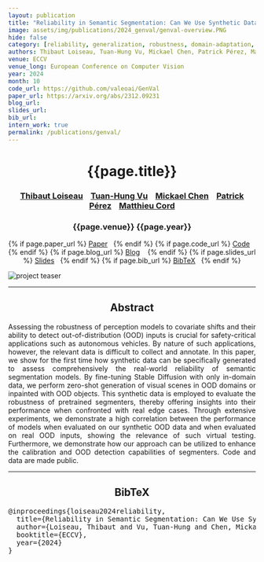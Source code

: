 ```yaml
---
layout: publication
title: "Reliability in Semantic Segmentation: Can We Use Synthetic Data?"
image: assets/img/publications/2024_genval/genval-overview.PNG
hide: false
category: [reliability, generalization, robustness, domain-adaptation, foundation, limited-supervision]
authors: Thibaut Loiseau, Tuan-Hung Vu, Mickael Chen, Patrick Pérez, Matthieu Cord
venue: ECCV
venue_long: European Conference on Computer Vision
year: 2024
month: 10
code_url: https://github.com/valeoai/GenVal
paper_url: https://arxiv.org/abs/2312.09231
blog_url:
slides_url:
bib_url:
intern_work: true
permalink: /publications/genval/
---
```


<h1 align="center"> {{page.title}} </h1>
<!-- Simple call of authors -->
<!-- <h3 align="center"> {{page.authors}} </h3> -->
<!-- Alternatively you can add links to author pages -->
<h3 align="center"> <a href="https://imagine-lab.enpc.fr/staff-members/thibaut-loiseau/">Thibaut Loiseau</a>  &nbsp;&nbsp; <a href="https://tuanhungvu.github.io/">Tuan-Hung Vu</a>  &nbsp;&nbsp; <a href="https://scholar.google.fr/citations?user=QnRpMJAAAAAJ">Mickael Chen</a> &nbsp;&nbsp; <a href="https://ptrckprz.github.io/">Patrick Pérez</a> &nbsp;&nbsp; <a href="https://cord.isir.upmc.fr/">Matthieu Cord</a></h3>


<h3 align="center"> {{page.venue}} {{page.year}} </h3>

<div align="center">
  <p>
    {% if page.paper_url %}
    <a href="{{ page.paper_url }}"><i class="far fa-file-pdf"></i> Paper</a>&nbsp;&nbsp;
    {% endif %}
    {% if page.code_url %}
    <a href="{{ page.code_url }}"><i class="fab fa-github"></i> Code</a> &nbsp;&nbsp;
    {% endif %}
    {% if page.blog_url %}
    <a href="{{ page.blog_url }}"><i class="fab fa-blogger"></i> Blog</a> &nbsp;&nbsp;
    {% endif %}
    {% if page.slides_url %}
    <a href="{{ page.slides_url }}"><i class="far fa-file-pdf"></i> Slides</a>&nbsp;&nbsp;
    {% endif %}
    {% if page.bib_url %}
    <a href="{{ page.bib_url}}"><i class="far fa-file-alt"></i> BibTeX</a>&nbsp;&nbsp;
    {% endif %}
  </p>
</div>

<div class="publication-teaser">
    <img src="../../{{ page.image }}" alt="project teaser"/>
</div>


<hr>

<h2  align="center"> Abstract</h2>

<p align="justify">Assessing the robustness of perception models to covariate shifts and their ability to detect out-of-distribution (OOD) inputs is crucial for safety-critical applications such as autonomous vehicles. By nature of such applications, however, the relevant data is difficult to collect and annotate. In this paper, we show for the first time how synthetic data can be specifically generated to assess comprehensively the real-world reliability of semantic segmentation models. By fine-tuning Stable Diffusion with only in-domain data, we perform zero-shot generation of visual scenes in OOD domains or inpainted with OOD objects. This synthetic data is employed to evaluate the robustness of pretrained segmenters, thereby offering insights into their performance when confronted with real edge cases. Through extensive experiments, we demonstrate a high correlation between the performance of models when evaluated on our synthetic OOD data and when evaluated on real OOD inputs, showing the relevance of such virtual testing. Furthermore, we demonstrate how our approach can be utilized to enhance the calibration and OOD detection capabilities of segmenters. Code and data are made public.</p>

<hr>


<h2  align="center">BibTeX</h2>
<left>
  <pre class="bibtex-box">
@inproceedings{loiseau2024reliability,
  title={Reliability in Semantic Segmentation: Can We Use Synthetic Data?},
  author={Loiseau, Thibaut and Vu, Tuan-Hung and Chen, Mickael and P{\'e}rez, Patrick and Cord, Matthieu},
  booktitle={ECCV},
  year={2024}
}
</pre>
</left>

<br>
